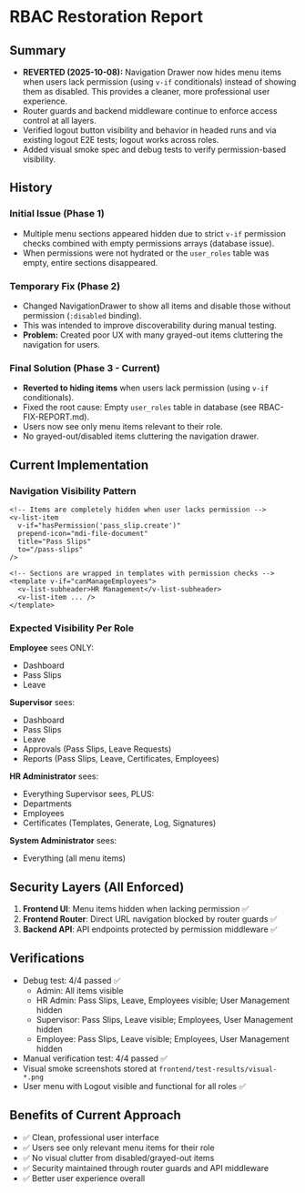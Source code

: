 # RBAC Restoration Report

## Summary
- **REVERTED (2025-10-08):** Navigation Drawer now hides menu items when users lack permission (using `v-if` conditionals) instead of showing them as disabled. This provides a cleaner, more professional user experience.
- Router guards and backend middleware continue to enforce access control at all layers.
- Verified logout button visibility and behavior in headed runs and via existing logout E2E tests; logout works across roles.
- Added visual smoke spec and debug tests to verify permission-based visibility.

## History

### Initial Issue (Phase 1)
- Multiple menu sections appeared hidden due to strict `v-if` permission checks combined with empty permissions arrays (database issue).
- When permissions were not hydrated or the `user_roles` table was empty, entire sections disappeared.

### Temporary Fix (Phase 2)
- Changed NavigationDrawer to show all items and disable those without permission (`:disabled` binding).
- This was intended to improve discoverability during manual testing.
- **Problem:** Created poor UX with many grayed-out items cluttering the navigation for users.

### Final Solution (Phase 3 - Current)
- **Reverted to hiding items** when users lack permission (using `v-if` conditionals).
- Fixed the root cause: Empty `user_roles` table in database (see RBAC-FIX-REPORT.md).
- Users now see only menu items relevant to their role.
- No grayed-out/disabled items cluttering the navigation drawer.

## Current Implementation

### Navigation Visibility Pattern
```vue
<!-- Items are completely hidden when user lacks permission -->
<v-list-item
  v-if="hasPermission('pass_slip.create')"
  prepend-icon="mdi-file-document"
  title="Pass Slips"
  to="/pass-slips"
/>

<!-- Sections are wrapped in templates with permission checks -->
<template v-if="canManageEmployees">
  <v-list-subheader>HR Management</v-list-subheader>
  <v-list-item ... />
</template>
```

### Expected Visibility Per Role

**Employee** sees ONLY:
- Dashboard
- Pass Slips
- Leave

**Supervisor** sees:
- Dashboard
- Pass Slips
- Leave
- Approvals (Pass Slips, Leave Requests)
- Reports (Pass Slips, Leave, Certificates, Employees)

**HR Administrator** sees:
- Everything Supervisor sees, PLUS:
- Departments
- Employees
- Certificates (Templates, Generate, Log, Signatures)

**System Administrator** sees:
- Everything (all menu items)

## Security Layers (All Enforced)
1. **Frontend UI**: Menu items hidden when lacking permission ✅
2. **Frontend Router**: Direct URL navigation blocked by router guards ✅
3. **Backend API**: API endpoints protected by permission middleware ✅

## Verifications
- Debug test: 4/4 passed ✅
  - Admin: All items visible
  - HR Admin: Pass Slips, Leave, Employees visible; User Management hidden
  - Supervisor: Pass Slips, Leave visible; Employees, User Management hidden
  - Employee: Pass Slips, Leave visible; Employees, User Management hidden
- Manual verification test: 4/4 passed ✅
- Visual smoke screenshots stored at `frontend/test-results/visual-*.png`
- User menu with Logout visible and functional for all roles ✅

## Benefits of Current Approach
- ✅ Clean, professional user interface
- ✅ Users see only relevant menu items for their role
- ✅ No visual clutter from disabled/grayed-out items
- ✅ Security maintained through router guards and API middleware
- ✅ Better user experience overall

